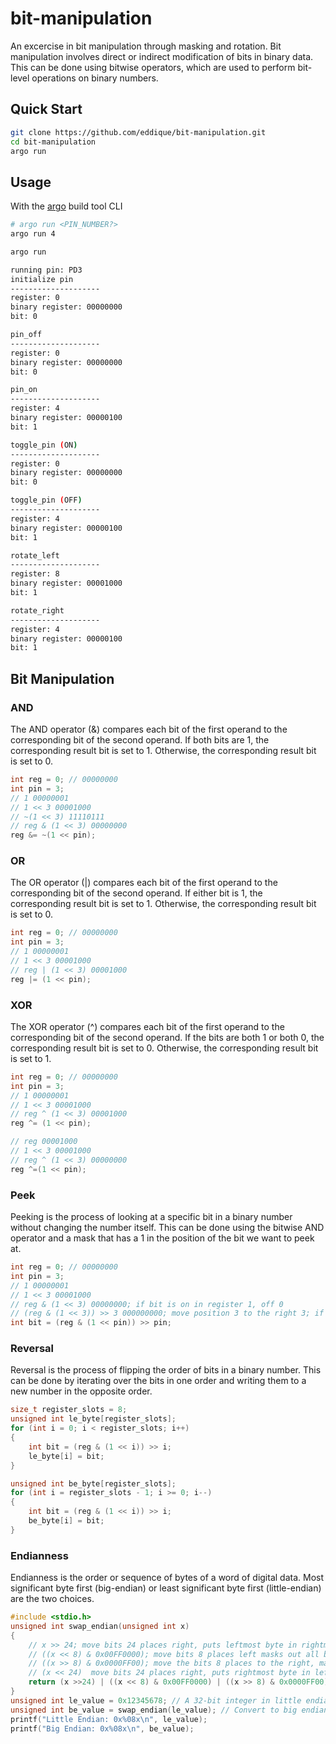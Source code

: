 # bit-manipulation

An excercise in bit manipulation through masking and rotation. Bit manipulation involves direct or indirect modification of bits in binary data. This can be done using bitwise operators, which are used to perform bit-level operations on binary numbers.

## Quick Start

```sh
git clone https://github.com/eddique/bit-manipulation.git
cd bit-manipulation
argo run
```

## Usage

With the [argo](https://github.com/eddique/argo) build tool CLI

```sh
# argo run <PIN_NUMBER?>
argo run 4

argo run
```

```sh
running pin: PD3
initialize pin
--------------------
register: 0
binary register: 00000000
bit: 0

pin_off
--------------------
register: 0
binary register: 00000000
bit: 0

pin_on
--------------------
register: 4
binary register: 00000100
bit: 1

toggle_pin (ON)
--------------------
register: 0
binary register: 00000000
bit: 0

toggle_pin (OFF)
--------------------
register: 4
binary register: 00000100
bit: 1

rotate_left
--------------------
register: 8
binary register: 00001000
bit: 1

rotate_right
--------------------
register: 4
binary register: 00000100
bit: 1
```

## Bit Manipulation

### AND

The AND operator (&) compares each bit of the first operand to the corresponding bit of the second operand. If both bits are 1, the corresponding result bit is set to 1. Otherwise, the corresponding result bit is set to 0.

```c
int reg = 0; // 00000000
int pin = 3;
// 1 00000001
// 1 << 3 00001000
// ~(1 << 3) 11110111
// reg & (1 << 3) 00000000
reg &= ~(1 << pin);
```

### OR

The OR operator (|) compares each bit of the first operand to the corresponding bit of the second operand. If either bit is 1, the corresponding result bit is set to 1. Otherwise, the corresponding result bit is set to 0.

```c
int reg = 0; // 00000000
int pin = 3;
// 1 00000001
// 1 << 3 00001000
// reg | (1 << 3) 00001000
reg |= (1 << pin);
```

### XOR

The XOR operator (^) compares each bit of the first operand to the corresponding bit of the second operand. If the bits are both 1 or both 0, the corresponding result bit is set to 0. Otherwise, the corresponding result bit is set to 1.

```c
int reg = 0; // 00000000
int pin = 3;
// 1 00000001
// 1 << 3 00001000
// reg ^ (1 << 3) 00001000
reg ^= (1 << pin);

// reg 00001000
// 1 << 3 00001000
// reg ^ (1 << 3) 00000000
reg ^=(1 << pin);
```

### Peek

Peeking is the process of looking at a specific bit in a binary number without changing the number itself. This can be done using the bitwise AND operator and a mask that has a 1 in the position of the bit we want to peek at.

```c
int reg = 0; // 00000000
int pin = 3;
// 1 00000001
// 1 << 3 00001000
// reg & (1 << 3) 00000000; if bit is on in register 1, off 0
// (reg & (1 << 3)) >> 3 000000000; move position 3 to the right 3; if on the result is 1, off 0
int bit = (reg & (1 << pin)) >> pin;
```

### Reversal

Reversal is the process of flipping the order of bits in a binary number. This can be done by iterating over the bits in one order and writing them to a new number in the opposite order.

```c
size_t register_slots = 8;
unsigned int le_byte[register_slots];
for (int i = 0; i < register_slots; i++)
{
    int bit = (reg & (1 << i)) >> i;
    le_byte[i] = bit;
}

unsigned int be_byte[register_slots];
for (int i = register_slots - 1; i >= 0; i--)
{
    int bit = (reg & (1 << i)) >> i;
    be_byte[i] = bit;
}
```

### Endianness

Endianness is the order or sequence of bytes of a word of digital data. Most significant byte first (big-endian) or least significant byte first (little-endian) are the two choices.

```c
#include <stdio.h>
unsigned int swap_endian(unsigned int x)
{
    // x >> 24; move bits 24 places right, puts leftmost byte in rightmost position
    // ((x << 8) & 0x00FF0000); move bits 8 places left masks out all but the second byte from the left
    // ((x >> 8) & 0x0000FF00); move the bits 8 places to the right, masks out all but the second byte from the right.
    // (x << 24)  move bits 24 places right, puts rightmost byte in leftmost position
    return (x >>24) | ((x << 8) & 0x00FF0000) | ((x >> 8) & 0x0000FF00) | (x << 24);
}
unsigned int le_value = 0x12345678; // A 32-bit integer in little endian
unsigned int be_value = swap_endian(le_value); // Convert to big endian
printf("Little Endian: 0x%08x\n", le_value);
printf("Big Endian: 0x%08x\n", be_value);
```
